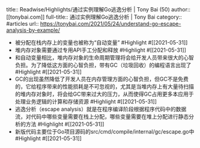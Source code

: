 title:: Readwise/Highlights/通过实例理解Go逃逸分析 | Tony Bai (50)
author:: [[tonybai.com]]
full-title:: 通过实例理解Go逃逸分析 | Tony Bai
category:: #articles
url:: https://tonybai.com/2021/05/24/understand-go-escape-analysis-by-example/

- 被分配在栈内存上的变量也被称为“自动变量” #Highlight #[[2021-05-31]]
- 堆内存对象需要通过专用API手工分配和释放 #Highlight #[[2021-05-31]]
- 和自动变量相比，堆内存对象的生命周期管理将会给开发人员带来很大的心智负担。为了降低这方面的心智负担，带有GC（垃圾回收）的编程语言出现了 #Highlight #[[2021-05-31]]
- GC的出现虽然降低了开发人员在内存管理方面的心智负担，但GC不是免费的，它给程序带来的性能损耗是不可忽视的，尤其是当堆内存上有大量待扫描的堆内存对象时，将会给GC带来过大的压力，从而使得GC占用更多本应用于处理业务逻辑的计算和存储资源 #Highlight #[[2021-05-31]]
- 逃逸分析（escape analysis）就是在程序编译阶段根据程序代码中的数据流，对代码中哪些变量需要在栈上分配，哪些变量需要在堆上分配进行静态分析的方法 #Highlight #[[2021-05-31]]
- 新版代码主要位于Go项目源码的src/cmd/compile/internal/gc/escape.go中 #Highlight #[[2021-05-31]]